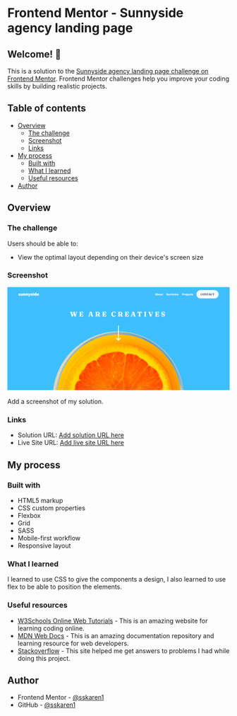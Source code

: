 # Frontend Mentor - Sunnyside agency landing page
## Welcome! 👋

This is a solution to the [Sunnyside agency landing page challenge on Frontend Mentor](https://www.frontendmentor.io/challenges/sunnyside-agency-landing-page-7yVs3B6ef). Frontend Mentor challenges help you improve your coding skills by building realistic projects. 

## Table of contents

- [Overview](#overview)
  - [The challenge](#the-challenge)
  - [Screenshot](#screenshot)
  - [Links](#links)
- [My process](#my-process)
  - [Built with](#built-with)
  - [What I learned](#what-i-learned)
  - [Useful resources](#useful-resources)
- [Author](#author)


## Overview

### The challenge

Users should be able to:

- View the optimal layout depending on their device's screen size

### Screenshot

![](./capture.png)

Add a screenshot of my solution. 

### Links

- Solution URL: [Add solution URL here](https://github.com/sskaren1/Testimonials-grid-section.git)
- Live Site URL: [Add live site URL here](https://sskaren1.github.io/Testimonials-grid-section/)

## My process

### Built with
- HTML5 markup
- CSS custom properties
- Flexbox
- Grid
- SASS
- Mobile-first workflow
- Responsive layout

### What I learned

I learned to use CSS to give the components a design, I also learned to use flex to be able to position the elements.

### Useful resources

- [W3Schools Online Web Tutorials](https://www.w3schools.com/) - This is an amazing website for learning coding online.
- [MDN Web Docs](https://developer.mozilla.org/es/) - This is an amazing documentation repository and learning resource for web developers.
- [Stackoverflow](https://stackoverflow.com/) - This site helped me get answers to problems I had while doing this project.

## Author

- Frontend Mentor - [@sskaren1](https://www.frontendmentor.io/profile/sskaren1)
- GitHub - [@sskaren1](https://github.com/sskaren1)
